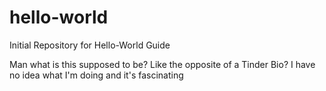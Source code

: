 # hello-world
Initial Repository for Hello-World Guide

Man what is this supposed to be? Like the opposite of a Tinder Bio?
I have no idea what I'm doing and it's fascinating
